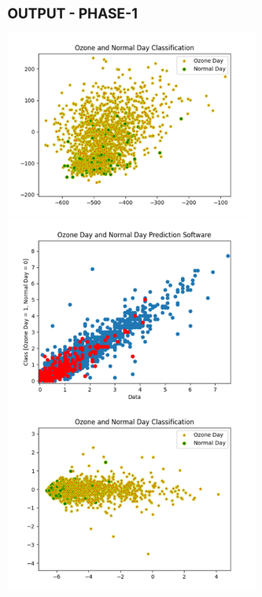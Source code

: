 # **OUTPUT - PHASE-1**


<img src="https://github.com/Halishrichard17/Cloud-Application-Development-NM/blob/main/PHASE-1/ozone-normal-day-classification-1.png" alt="ozone-normal-day-classification-WSR0-WSR1">
<img src="https://github.com/Halishrichard17/Cloud-Application-Development-NM/blob/main/PHASE-1/ozone-normal-day-classification-2.png" alt="ozone-normal-day-classification-2">
<img src="https://github.com/Halishrichard17/Cloud-Application-Development-NM/blob/main/PHASE-1/ozone-normal-day-classification-3.png" alt="ozone-normal-day-classification-3">
